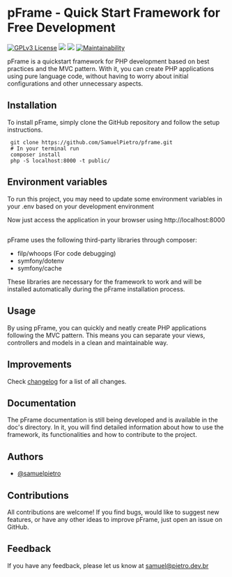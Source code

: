 # pFrame - Quick Start Framework for Free Development
[![GPLv3 License](https://img.shields.io/badge/License-GPL%20v3-yellow.svg)](https://opensource.org/licenses/)
![](https://img.shields.io/github/release/SamuelPietro/pframe)
![](https://img.shields.io/github/issues/SamuelPietro/pframe)
[![Maintainability](https://api.codeclimate.com/v1/badges/9c8c322765b71a7eb7e4/maintainability)](https://codeclimate.com/github/SamuelPietro/pframe/maintainability)


pFrame is a quickstart framework for PHP development based on best practices and the MVC pattern. With it, you can create PHP applications using pure language code, without having to worry about initial configurations and other unnecessary aspects.
## Installation
To install pFrame, simply clone the GitHub repository and follow the setup instructions.

     git clone https://github.com/SamuelPietro/pframe.git
     # In your terminal run
     composer install
     php -S localhost:8000 -t public/

## Environment variables

To run this project, you may need to update some environment variables in your .env based on your development environment

Now just access the application in your browser using http://localhost:8000

##
pFrame uses the following third-party libraries through composer:

- filp/whoops (For code debugging)
- symfony/dotenv
- symfony/cache

These libraries are necessary for the framework to work and will be installed automatically during the pFrame installation process.

## Usage
By using pFrame, you can quickly and neatly create PHP applications following the MVC pattern. This means you can separate your views, controllers and models in a clean and maintainable way.


## Improvements

Check [changelog](https://github.com/SamuelPietro/pframe/commits/master) for a list of all changes.

## Documentation
The pFrame documentation is still being developed and is available in the doc's directory. In it, you will find detailed information about how to use the framework, its functionalities and how to contribute to the project.

## Authors

- [@samuelpietro](https://www.github.com/samuelpietro)

## Contributions
All contributions are welcome! If you find bugs, would like to suggest new features, or have any other ideas to improve pFrame, just open an issue on GitHub.


## Feedback

If you have any feedback, please let us know at samuel@pietro.dev.br

